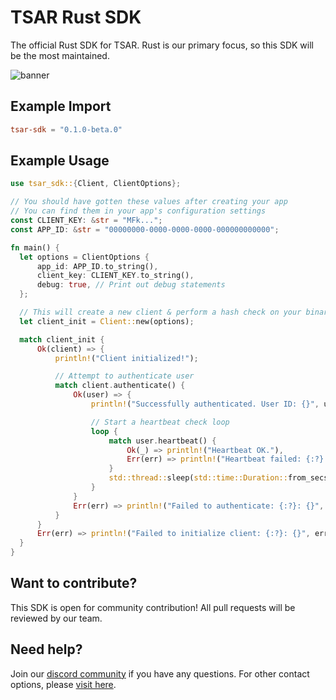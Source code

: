 # TSAR Rust SDK

The official Rust SDK for TSAR. Rust is our primary focus, so this SDK will be the most maintained.

![banner](/banner.png)

## Example Import

```toml Cargo.toml
tsar-sdk = "0.1.0-beta.0"
```

## Example Usage

```rs main.rs
use tsar_sdk::{Client, ClientOptions};

// You should have gotten these values after creating your app
// You can find them in your app's configuration settings
const CLIENT_KEY: &str = "MFk...";
const APP_ID: &str = "00000000-0000-0000-0000-000000000000";

fn main() {
  let options = ClientOptions {
      app_id: APP_ID.to_string(),
      client_key: CLIENT_KEY.to_string(),
      debug: true, // Print out debug statements
  };

  // This will create a new client & perform a hash check on your binary (if enabled)
  let client_init = Client::new(options);

  match client_init {
      Ok(client) => {
          println!("Client initialized!");

          // Attempt to authenticate user
          match client.authenticate() {
              Ok(user) => {
                  println!("Successfully authenticated. User ID: {}", user.id);

                  // Start a heartbeat check loop
                  loop {
                      match user.heartbeat() {
                          Ok(_) => println!("Heartbeat OK."),
                          Err(err) => println!("Heartbeat failed: {:?}: {}", err, err),
                      }
                      std::thread::sleep(std::time::Duration::from_secs(30));
                  }
              }
              Err(err) => println!("Failed to authenticate: {:?}: {}", err, err),
          }
      }
      Err(err) => println!("Failed to initialize client: {:?}: {}", err, err),
  }
}
```

## Want to contribute?

This SDK is open for community contribution! All pull requests will be reviewed by our team.

## Need help?

Join our [discord community](https://tsar.cc/discord) if you have any questions. For other contact options, please [visit here](https://tsar.cc/about/social).
